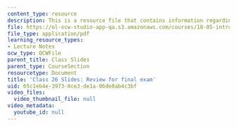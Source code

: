 ```yaml
---
content_type: resource
description: This is a resource file that contains information regarding class 26.
file: https://ol-ocw-studio-app-qa.s3.amazonaws.com/courses/18-05-introduction-to-probability-and-statistics-spring-2014/65c1eb4e39730ce3de1a06de0ab4c3bf_MIT18_05S14_class26-slides.pdf
file_type: application/pdf
learning_resource_types:
- Lecture Notes
ocw_type: OCWFile
parent_title: Class Slides
parent_type: CourseSection
resourcetype: Document
title: 'Class 26 Slides: Review for final exam'
uid: 65c1eb4e-3973-0ce3-de1a-06de0ab4c3bf
video_files:
  video_thumbnail_file: null
video_metadata:
  youtube_id: null
---
```

